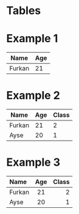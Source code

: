 # Tables

# Example 1

| Name   | Age |
| ------ | --- |
| Furkan | 21  |

# Example 2

| Name   | Age | Class |
| ------ | --- | ----- |
| Furkan | 21  | 2     |
| Ayse   | 20  | 1     |

# Example 3

| Name   | Age | Class |
| :----- | :-: | ----: |
| Furkan | 21  |     2 |
| Ayse   | 20  |     1 |
